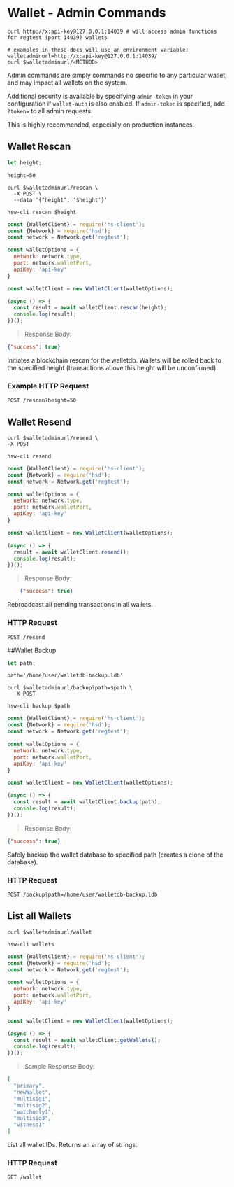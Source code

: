 # Wallet - Admin Commands

```shell--curl
curl http://x:api-key@127.0.0.1:14039 # will access admin functions for regtest (port 14039) wallets

# examples in these docs will use an environment variable:
walletadminurl=http://x:api-key@127.0.0.1:14039/
curl $walletadminurl/<METHOD>
```

Admin commands are simply commands no specific to any particular wallet, and may
impact all wallets on the system.

Additional security is available by specifying `admin-token` in your configuration
if `wallet-auth` is also enabled. If `admin-token` is specified, add `?token=`
to all admin requests.

This is highly recommended, especially on production instances.

## Wallet Rescan
```javascript
let height;
```

```shell--vars
height=50
```

```shell--curl
curl $walletadminurl/rescan \
  -X POST \
  --data '{"height": '$height'}'
```

```shell--cli
hsw-cli rescan $height
```

```javascript
const {WalletClient} = require('hs-client');
const {Network} = require('hsd');
const network = Network.get('regtest');

const walletOptions = {
  network: network.type,
  port: network.walletPort,
  apiKey: 'api-key'
}

const walletClient = new WalletClient(walletOptions);

(async () => {
  const result = await walletClient.rescan(height);
  console.log(result);
})();

```

> Response Body:

```json
{"success": true}
```

Initiates a blockchain rescan for the walletdb. Wallets will be rolled back to the specified height (transactions above this height will be unconfirmed).

### Example HTTP Request
`POST /rescan?height=50`


## Wallet Resend
```shell--curl
curl $walletadminurl/resend \
-X POST
```

```shell--cli
hsw-cli resend
```

```javascript
const {WalletClient} = require('hs-client');
const {Network} = require('hsd');
const network = Network.get('regtest');

const walletOptions = {
  network: network.type,
  port: network.walletPort,
  apiKey: 'api-key'
}

const walletClient = new WalletClient(walletOptions);

(async () => {
  result = await walletClient.resend();
  console.log(result);
})();
```

> Response Body:

```json
    {"success": true}
```

Rebroadcast all pending transactions in all wallets.

### HTTP Request

`POST /resend`

##Wallet Backup
```javascript
let path;
```

```shell--vars
path='/home/user/walletdb-backup.ldb'
```

```shell--curl
curl $walletadminurl/backup?path=$path \
  -X POST
```

```shell--cli
hsw-cli backup $path
```

```javascript
const {WalletClient} = require('hs-client');
const {Network} = require('hsd');
const network = Network.get('regtest');

const walletOptions = {
  network: network.type,
  port: network.walletPort,
  apiKey: 'api-key'
}

const walletClient = new WalletClient(walletOptions);

(async () => {
  const result = await walletClient.backup(path);
  console.log(result);
})();
```

> Response Body:

```json
{"success": true}
```

Safely backup the wallet database to specified path (creates a clone of the database).

### HTTP Request

`POST /backup?path=/home/user/walletdb-backup.ldb`

## List all Wallets

```shell--curl
curl $walletadminurl/wallet
```

```shell--cli
hsw-cli wallets
```

```javascript
const {WalletClient} = require('hs-client');
const {Network} = require('hsd');
const network = Network.get('regtest');

const walletOptions = {
  network: network.type,
  port: network.walletPort,
  apiKey: 'api-key'
}

const walletClient = new WalletClient(walletOptions);

(async () => {
  const result = await walletClient.getWallets();
  console.log(result);
})();
```

> Sample Response Body:

```json
[
  "primary",
  "newWallet",
  "multisig1",
  "multisig2",
  "watchonly1",
  "multisig3",
  "witness1"
]
```

List all wallet IDs. Returns an array of strings.

### HTTP Request

`GET /wallet`

